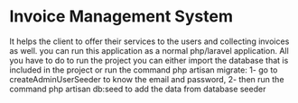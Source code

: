 # Invoice Management System 
It helps the client to offer their services to the users and collecting invoices as well.
you can run this application as a normal php/laravel application.
All you have to do to run the project you can either import the database that is included in the project or run 
the command php artisan migrate:
1- go to createAdminUserSeeder to know the email and password,
2- then run the command php artisan db:seed to add the data from database seeder


